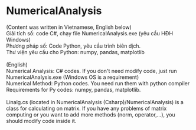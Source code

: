 # NumericalAnalysis
(Content was written in Vietnamese, English below)
<br /> Giải tích số: code C#, chạy file NumericalAnalysis.exe (yêu cầu HĐH Windows)
<br /> Phương pháp số: Code Python, yêu cầu trình biên dịch.
<br /> Thư viện yêu cầu cho Python: numpy, pandas, matplotlib
<br />
<br />(English)
<br /> Numerical Analysis: C# codes. If you don't need modify code, just run NumericalAnalysis.exe (Windows OS is a requirement)
<br /> Numerical Method: Python codes. You need run them with python compiler 
<br /> Requirements for Py codes: numpy, pandas, matplotlib.
<br />
<br /> Linalg.cs (located in NumericalAnalysis (Csharp)/NumericalAnalysis) is a class for calculating on matrix. If you have any problems of matrix computing or you want to add more methods (norm, operator,...), you should modify code inside it.
